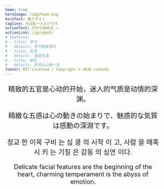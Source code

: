 ```yaml
---
home: true
heroImage: /img/home.png
heroText: 個人サイト
tagline: 今は私一人だけです
actionText: 分かり始める →
actionLink: /jp/about/
# features:
# - title: 学习
#   details: 学习使我快乐
# - title: 生活
#   details: 享受生活
# - title: 娱乐
#   details: 开开心心每一天
footer: MIT Licensed | Copyright © 2020 realwds
---
```


<div style="text-align:center">
<p style="font-size:22px">精致的五官是心动的开始，迷人的气质是动情的深渊。</p>
<p style="font-size:22px">精緻な五感は心の動きの始まりで、魅惑的な気質は感動の深淵です。</p>
<p style="font-size:22px">정교 한 이목 구비 는 심 쿵 의 시작 이 고, 사람 을 매혹 시 키 는 기질 은 감동 의 심연 이다.</p>
<p style="font-size:20px">Delicate facial features are the beginning of the heart, charming temperament is the abyss of emotion.</p>
</div>
